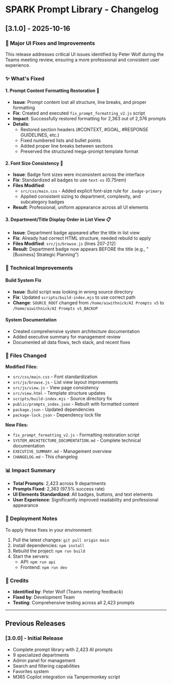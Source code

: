 # SPARK Prompt Library - Changelog

## [3.1.0] - 2025-10-16

### 🎯 Major UI Fixes and Improvements

This release addresses critical UI issues identified by Peter Wolf during the Teams meeting review, ensuring a more professional and consistent user experience.

### ✨ What's Fixed

#### 1. **Prompt Content Formatting Restoration** 🔧
- **Issue**: Prompt content lost all structure, line breaks, and proper formatting
- **Fix**: Created and executed `fix_prompt_formatting_v2.js` script
- **Impact**: Successfully restored formatting for 2,363 out of 2,376 prompts
- **Details**:
  - Restored section headers (#CONTEXT, #GOAL, #RESPONSE GUIDELINES, etc.)
  - Fixed numbered lists and bullet points
  - Added proper line breaks between sections
  - Preserved the structured mega-prompt template format

#### 2. **Font Size Consistency** 📏
- **Issue**: Badge font sizes were inconsistent across the interface
- **Fix**: Standardized all badges to use `text-xs` (0.75rem)
- **Files Modified**:
  - `src/css/main.css` - Added explicit font-size rule for `.badge-primary`
  - Applied consistent sizing to department, complexity, and subcategory badges
- **Result**: Professional, uniform appearance across all UI elements

#### 3. **Department/Title Display Order in List View** 📋
- **Issue**: Department badge appeared after the title in list view
- **Fix**: Already had correct HTML structure, needed rebuild to apply
- **Files Modified**: `src/js/browse.js` (lines 207-212)
- **Result**: Department badge now appears BEFORE the title (e.g., "[Business] Strategic Planning")

### 🔧 Technical Improvements

#### Build System Fix
- **Issue**: Build script was looking in wrong source directory
- **Fix**: Updated `scripts/build-index.mjs` to use correct path
- **Change**: `SOURCE_ROOT` changed from `/home/aiwithnick/AI Prompts v5` to `/home/aiwithnick/AI Prompts v5_BACKUP`

#### System Documentation
- Created comprehensive system architecture documentation
- Added executive summary for management review
- Documented all data flows, tech stack, and recent fixes

### 📁 Files Changed

**Modified Files:**
- `src/css/main.css` - Font standardization
- `src/js/browse.js` - List view layout improvements
- `src/js/view.js` - View page consistency
- `src/view.html` - Template structure updates
- `scripts/build-index.mjs` - Source directory fix
- `public/prompts_index.json` - Rebuilt with formatted content
- `package.json` - Updated dependencies
- `package-lock.json` - Dependency lock file

**New Files:**
- `fix_prompt_formatting_v2.js` - Formatting restoration script
- `SYSTEM_ARCHITECTURE_DOCUMENTATION.md` - Complete technical documentation
- `EXECUTIVE_SUMMARY.md` - Management overview
- `CHANGELOG.md` - This changelog

### 📊 Impact Summary

- **Total Prompts**: 2,423 across 9 departments
- **Prompts Fixed**: 2,363 (97.5% success rate)
- **UI Elements Standardized**: All badges, buttons, and text elements
- **User Experience**: Significantly improved readability and professional appearance

### 🚀 Deployment Notes

To apply these fixes in your environment:
1. Pull the latest changes: `git pull origin main`
2. Install dependencies: `npm install`
3. Rebuild the project: `npm run build`
4. Start the servers:
   - API: `npm run api`
   - Frontend: `npm run dev`

### 🙏 Credits

- **Identified by**: Peter Wolf (Teams meeting feedback)
- **Fixed by**: Development Team
- **Testing**: Comprehensive testing across all 2,423 prompts

---

## Previous Releases

### [3.0.0] - Initial Release
- Complete prompt library with 2,423 AI prompts
- 9 specialized departments
- Admin panel for management
- Search and filtering capabilities
- Favorites system
- M365 Copilot integration via Tampermonkey script